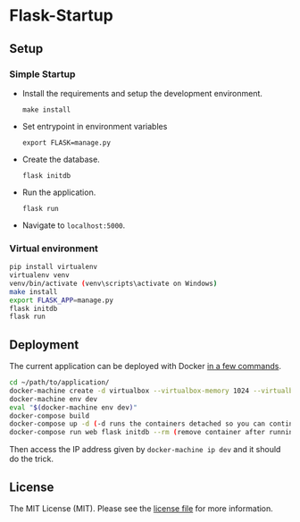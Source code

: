 ﻿# Flask-Startup

## Setup

### Simple Startup

- Install the requirements and setup the development environment.

	`make install`
	
- Set entrypoint in environment variables

    `export FLASK=manage.py`

- Create the database.

	`flask initdb`

- Run the application.

	`flask run`

- Navigate to `localhost:5000`.


### Virtual environment

```sh
pip install virtualenv
virtualenv venv
venv/bin/activate (venv\scripts\activate on Windows)
make install
export FLASK_APP=manage.py
flask initdb
flask run
```


## Deployment

The current application can be deployed with Docker [in a few commands](https://realpython.com/blog/python/dockerizing-flask-with-compose-and-machine-from-localhost-to-the-cloud/).

```sh
cd ~/path/to/application/
docker-machine create -d virtualbox --virtualbox-memory 1024 --virtualbox-cpu-count 1 dev
docker-machine env dev
eval "$(docker-machine env dev)"
docker-compose build
docker-compose up -d (-d runs the containers detached so you can continue using the shell)
docker-compose run web flask initdb --rm (remove container after running one off command)
```

Then access the IP address given by `docker-machine ip dev` and it should do the trick.

## License

The MIT License (MIT). Please see the [license file](LICENSE) for more information.
